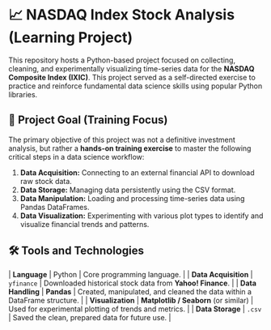 # 📈 NASDAQ Index Stock Analysis (Learning Project)

This repository hosts a Python-based project focused on collecting, cleaning, and experimentally visualizing time-series data for the **NASDAQ Composite Index (IXIC)**.
This project served as a self-directed exercise to practice and reinforce fundamental data science skills using popular Python libraries.



## 🚀 Project Goal (Training Focus)

The primary objective of this project was not a definitive investment analysis, but rather a **hands-on training exercise** to master the following critical steps in a data science workflow:

1.  **Data Acquisition:** Connecting to an external financial API to download raw stock data.
2.  **Data Storage:** Managing data persistently using the CSV format.
3.  **Data Manipulation:** Loading and processing time-series data using Pandas DataFrames.
4.  **Data Visualization:** Experimenting with various plot types to identify and visualize financial trends and patterns.



## 🛠️ Tools and Technologies

| **Language** | Python | Core programming language. |
| **Data Acquisition** | `yfinance` | Downloaded historical stock data from **Yahoo! Finance**. |
| **Data Handling** | **Pandas** | Created, manipulated, and cleaned the data within a DataFrame structure. |
| **Visualization** | **Matplotlib / Seaborn** (or similar) | Used for experimental plotting of trends and metrics. |
| **Data Storage** | `.csv` | Saved the clean, prepared data for future use. |


